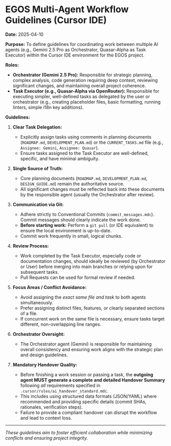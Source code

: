 # EGOS Multi-Agent Workflow Guidelines (Cursor IDE)

**Date:** 2025-04-10

**Purpose:** To define guidelines for coordinating work between multiple AI agents (e.g., Gemini 2.5 Pro as Orchestrator, Quasar-Alpha as Task Executor) within the Cursor IDE environment for the EGOS project.

**Roles:**

* **Orchestrator (Gemini 2.5 Pro):** Responsible for strategic planning, complex analysis, code generation requiring deep context, reviewing significant changes, and maintaining overall project coherence.
* **Task Executor (e.g., Quasar-Alpha via OpenRouter):** Responsible for executing simpler, well-defined tasks as delegated by the user or orchestrator (e.g., creating placeholder files, basic formatting, running linters, simple i18n key additions).

**Guidelines:**

1. **Clear Task Delegation:**
    * Explicitly assign tasks using comments in planning documents (`ROADMAP.md`, `DEVELOPMENT_PLAN.md`) or the `CURRENT_TASKS.md` file (e.g., `Assignee: Gemini`, `Assignee: Quasar`).
    * Ensure tasks assigned to the Task Executor are well-defined, specific, and have minimal ambiguity.

2. **Single Source of Truth:**
    * Core planning documents (`ROADMAP.md`, `DEVELOPMENT_PLAN.md`, `DESIGN_GUIDE.md`) remain the authoritative source.
    * All significant changes must be reflected back into these documents by the responsible agent (usually the Orchestrator after review).

3. **Communication via Git:**
    * Adhere strictly to Conventional Commits (`commit_messages.mdc`). Commit messages should clearly indicate the work done.
    * **Before starting work:** Perform a `git pull` (or IDE equivalent) to ensure the local environment is up-to-date.
    * Commit work frequently in small, logical chunks.

4. **Review Process:**
    * Work completed by the Task Executor, especially code or documentation changes, should ideally be reviewed (by Orchestrator or User) before merging into main branches or relying upon for subsequent tasks.
    * Pull Requests can be used for formal review if needed.

5. **Focus Areas / Conflict Avoidance:**
    * Avoid assigning the *exact same file and task* to both agents simultaneously.
    * Prefer assigning distinct files, features, or clearly separated sections of a file.
    * If concurrent work on the same file is necessary, ensure tasks target different, non-overlapping line ranges.

6. **Orchestrator Oversight:**
    * The Orchestrator agent (Gemini) is responsible for maintaining overall consistency and ensuring work aligns with the strategic plan and design guidelines.

7. **Mandatory Handover Quality:**
    * Before finishing a work session or passing a task, the **outgoing agent MUST generate a complete and detailed Handover Summary** following *all* requirements specified in `.cursor/rules/ai_handover_standard.mdc`.
    * This includes using structured data formats (JSON/YAML) where recommended and providing specific details (commit SHAs, rationales, verification steps).
    * Failure to provide a compliant handover can disrupt the workflow and lead to context loss.

---
*These guidelines aim to foster efficient collaboration while minimizing conflicts and ensuring project integrity.* 